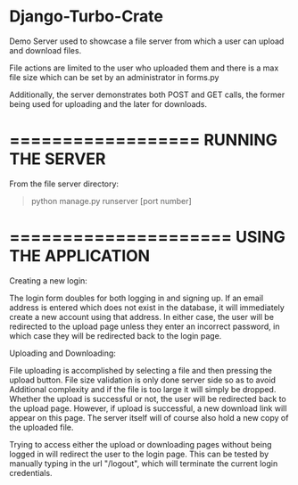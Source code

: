 # Django-Turbo-Crate
Demo Server used to showcase a file server from which a user can upload and
download files.

File actions are limited to the user who uploaded them and there is a max file
size which can be set by an administrator in forms.py

Additionally, the server demonstrates both POST and GET calls, the former being
used for uploading and the later for downloads.

==================
RUNNING THE SERVER
==================

From the file server directory:
> python manage.py runserver [port number]

=====================
USING THE APPLICATION
=====================

Creating a new login:

The login form doubles for both logging in and signing up. If an email address
is entered which does not exist in the database, it will immediately create a
new account using that address. In either case, the user will be redirected to
the upload page unless they enter an incorrect password, in which case they will
be redirected back to the login page.

Uploading and Downloading:

File uploading is accomplished by selecting a file and then pressing the upload
button. File size validation is only done server side so as to avoid Additional
complexity and if the file is too large it will simply be dropped. Whether
the upload is successful or not, the user will be redirected back to the upload
page. However, if upload is successful, a new download link will appear on this
page. The server itself will of course also hold a new copy of the uploaded
file.

Trying to access either the upload or downloading pages without being logged in
will redirect the user to the login page. This can be tested by manually typing
in the url "/logout", which will terminate the current login credentials.
